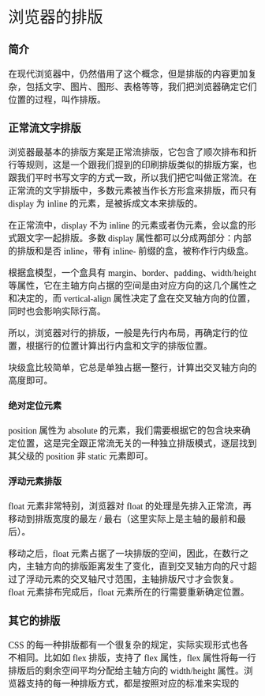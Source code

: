 <font face="微软雅黑" size="4" >
<font size="6">浏览器的排版</font>

### 简介
在现代浏览器中，仍然借用了这个概念，但是排版的内容更加复杂，包括文字、图片、图形、表格等等，我们把浏览器确定它们位置的过程，叫作排版。

### 正常流文字排版
浏览器最基本的排版方案是正常流排版，它包含了顺次排布和折行等规则，这是一个跟我们提到的印刷排版类似的排版方案，也跟我们平时书写文字的方式一致，所以我们把它叫做正常流。在正常流的文字排版中，多数元素被当作长方形盒来排版，而只有 display 为 inline 的元素，是被拆成文本来排版的。 

在正常流中，display 不为 inline 的元素或者伪元素，会以盒的形式跟文字一起排版。多数 display 属性都可以分成两部分：内部的排版和是否 inline，带有 inline- 前缀的盒，被称作行内级盒。

根据盒模型，一个盒具有 margin、border、padding、width/height 等属性，它在主轴方向占据的空间是由对应方向的这几个属性之和决定的，而 vertical-align 属性决定了盒在交叉轴方向的位置，同时也会影响实际行高。  

所以，浏览器对行的排版，一般是先行内布局，再确定行的位置，根据行的位置计算出行内盒和文字的排版位置。

块级盒比较简单，它总是单独占据一整行，计算出交叉轴方向的高度即可。

#### 绝对定位元素

position 属性为 absolute 的元素，我们需要根据它的包含块来确定位置，这是完全跟正常流无关的一种独立排版模式，逐层找到其父级的 position 非 static 元素即可。

#### 浮动元素排版

float 元素非常特别，浏览器对 float 的处理是先排入正常流，再移动到排版宽度的最左 / 最右（这里实际上是主轴的最前和最后）。

移动之后，float 元素占据了一块排版的空间，因此，在数行之内，主轴方向的排版距离发生了变化，直到交叉轴方向的尺寸超过了浮动元素的交叉轴尺寸范围，主轴排版尺寸才会恢复。
float 元素排布完成后，float 元素所在的行需要重新确定位置。


### 其它的排版

CSS 的每一种排版都有一个很复杂的规定，实际实现形式也各不相同。比如如 flex 排版，支持了 flex 属性，flex 属性将每一行排版后的剩余空间平均分配给主轴方向的 width/height 属性。浏览器支持的每一种排版方式，都是按照对应的标准来实现的
</font>
